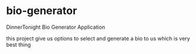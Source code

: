 # bio-generator
DinnerTonight Bio Generator Application


this project give us options to select and generate a bio to us which is very best thing
